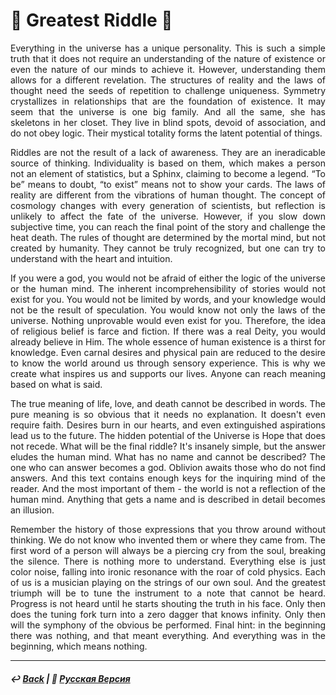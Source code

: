 # 👻 Greatest Riddle 👻

<p align="justify">Everything in the universe has a unique personality. This is such a simple truth that it does not require an understanding of the nature of existence or even the nature of our minds to achieve it. However, understanding them allows for a different revelation. The structures of reality and the laws of thought need the seeds of repetition to challenge uniqueness. Symmetry crystallizes in relationships that are the foundation of existence. It may seem that the universe is one big family. And all the same, she has skeletons in her closet. They live in blind spots, devoid of association, and do not obey logic. Their mystical totality forms the latent potential of things.</p>

<p align="justify">Riddles are not the result of a lack of awareness. They are an ineradicable source of thinking. Individuality is based on them, which makes a person not an element of statistics, but a Sphinx, claiming to become a legend. “To be” means to doubt, “to exist” means not to show your cards. The laws of reality are different from the vibrations of human thought. The concept of cosmology changes with every generation of scientists, but reflection is unlikely to affect the fate of the universe. However, if you slow down subjective time, you can reach the final point of the story and challenge the heat death. The rules of thought are determined by the mortal mind, but not created by humanity. They cannot be truly recognized, but one can try to understand with the heart and intuition.</p>

<p align="justify">If you were a god, you would not be afraid of either the logic of the universe or the human mind. The inherent incomprehensibility of stories would not exist for you. You would not be limited by words, and your knowledge would not be the result of speculation. You would know not only the laws of the universe. Nothing unprovable would even exist for you. Therefore, the idea of religious belief is farce and fiction. If there was a real Deity, you would already believe in Him. The whole essence of human existence is a thirst for knowledge. Even carnal desires and physical pain are reduced to the desire to know the world around us through sensory experience. This is why we create what inspires us and supports our lives. Anyone can reach meaning based on what is said.</p>

<p align="justify">The true meaning of life, love, and death cannot be described in words. The pure meaning is so obvious that it needs no explanation. It doesn't even require faith. Desires burn in our hearts, and even extinguished aspirations lead us to the future. The hidden potential of the Universe is Hope that does not recede. What will be the final riddle? It's insanely simple, but the answer eludes the human mind. What has no name and cannot be described? The one who can answer becomes a god. Oblivion awaits those who do not find answers. And this text contains enough keys for the inquiring mind of the reader. And the most important of them - the world is not a reflection of the human mind. Anything that gets a name and is described in detail becomes an illusion.</p>

<p align="justify">Remember the history of those expressions that you throw around without thinking. We do not know who invented them or where they came from. The first word of a person will always be a piercing cry from the soul, breaking the silence. There is nothing more to understand. Everything else is just color noise, falling into ironic resonance with the roar of cold physics. Each of us is a musician playing on the strings of our own soul. And the greatest triumph will be to tune the instrument to a note that cannot be heard. Progress is not heard until he starts shouting the truth in his face. Only then does the tuning fork turn into a zero dagger that knows infinity. Only then will the symphony of the obvious be performed. Final hint: in the beginning there was nothing, and that meant everything. And everything was in the beginning, which means nothing.</p>

***

##### ↩️ [Back](index.md) | 🌻 [Русская Версия](greatest_riddle-2.md) 
